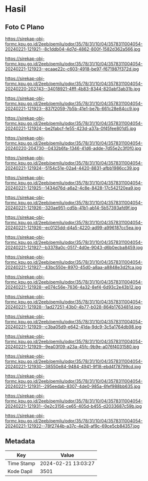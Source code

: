 # Hasil

## Foto C Plano

https://sirekap-obj-formc.kpu.go.id/2eeb/pemilu/pdpr/35/78/31/10/04/3578311004054-20240221-121921--8c1ddb04-4d7d-4862-800f-1582d362a566.jpg

https://sirekap-obj-formc.kpu.go.id/2eeb/pemilu/pdpr/35/78/31/10/04/3578311004054-20240221-121923--ecaae22c-c603-4918-be97-f671987f372d.jpg

https://sirekap-obj-formc.kpu.go.id/2eeb/pemilu/pdpr/35/78/31/10/04/3578311004054-20240220-202743--34018921-4fff-4b83-8344-820abf3ab31b.jpg

https://sirekap-obj-formc.kpu.go.id/2eeb/pemilu/pdpr/35/78/31/10/04/3578311004054-20240221-121923--837f2059-7b5b-41e1-be7b-661c28e84cc9.jpg

https://sirekap-obj-formc.kpu.go.id/2eeb/pemilu/pdpr/35/78/31/10/04/3578311004054-20240221-121924--be2fabcf-fe55-423d-a37a-0f45fee801d5.jpg

https://sirekap-obj-formc.kpu.go.id/2eeb/pemilu/pdpr/35/78/31/10/04/3578311004054-20240220-204730--0432b6fa-1346-41d6-adde-7d55e2c3f0f0.jpg

https://sirekap-obj-formc.kpu.go.id/2eeb/pemilu/pdpr/35/78/31/10/04/3578311004054-20240221-121924--5154c51e-02a4-4420-8831-afbb1986cc39.jpg

https://sirekap-obj-formc.kpu.go.id/2eeb/pemilu/pdpr/35/78/31/10/04/3578311004054-20240221-121925--1434d76d-a6a2-4c8e-8428-17c542120ea9.jpg

https://sirekap-obj-formc.kpu.go.id/2eeb/pemilu/pdpr/35/78/31/10/04/3578311004054-20240221-121926--320ae951-cd5b-41b1-ab14-5b57393afd9f.jpg

https://sirekap-obj-formc.kpu.go.id/2eeb/pemilu/pdpr/35/78/31/10/04/3578311004054-20240221-121926--ec0125dd-d4a5-4220-ad99-a996187cc5ea.jpg

https://sirekap-obj-formc.kpu.go.id/2eeb/pemilu/pdpr/35/78/31/10/04/3578311004054-20240221-121927--b3378a0c-0517-4d0e-9043-d6b0ecba8459.jpg

https://sirekap-obj-formc.kpu.go.id/2eeb/pemilu/pdpr/35/78/31/10/04/3578311004054-20240221-121927--43bc550e-8970-45d0-a8aa-a8848e3d2fca.jpg

https://sirekap-obj-formc.kpu.go.id/2eeb/pemilu/pdpr/35/78/31/10/04/3578311004054-20240221-121928--e074c56e-7636-4a32-8ef4-6d93c2e43b12.jpg

https://sirekap-obj-formc.kpu.go.id/2eeb/pemilu/pdpr/35/78/31/10/04/3578311004054-20240221-121928--1ad27251-43b0-4b77-b028-864b1763481d.jpg

https://sirekap-obj-formc.kpu.go.id/2eeb/pemilu/pdpr/35/78/31/10/04/3578311004054-20240221-121929--c3ba05d9-e642-41da-9dc9-3c5a1764db98.jpg

https://sirekap-obj-formc.kpu.go.id/2eeb/pemilu/pdpr/35/78/31/10/04/3578311004054-20240221-121929--9ea03f09-a23a-45fc-9b9e-a076f4031580.jpg

https://sirekap-obj-formc.kpu.go.id/2eeb/pemilu/pdpr/35/78/31/10/04/3578311004054-20240221-121930--38550e84-9484-4941-9f18-ebd4f78799cd.jpg

https://sirekap-obj-formc.kpu.go.id/2eeb/pemilu/pdpr/35/78/31/10/04/3578311004054-20240221-121931--295eedab-8307-4de0-985a-6fef988bb635.jpg

https://sirekap-obj-formc.kpu.go.id/2eeb/pemilu/pdpr/35/78/31/10/04/3578311004054-20240221-121931--0e2c3156-ce65-405d-b455-d2033687c59b.jpg

https://sirekap-obj-formc.kpu.go.id/2eeb/pemilu/pdpr/35/78/31/10/04/3578311004054-20240221-121922--78f2744b-a37c-4e28-af9c-69ce5cb84357.jpg


## Metadata

| Key        | Value               |
| ---------- | ------------------- |
| Time Stamp | 2024-02-21 13:03:27 |
| Kode Dapil | 3501                |



